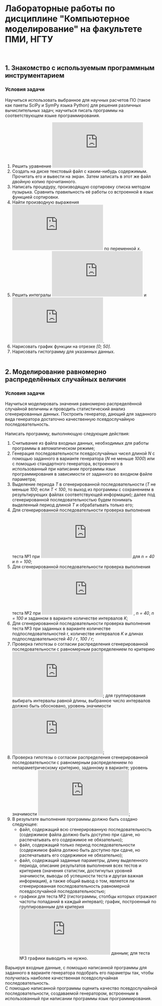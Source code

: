 # Лабораторные работы по дисциплине "Компьютерное моделирование" на факультете ПМИ, НГТУ
&nbsp;  

## 1. Знакомство с используемым программным инструментарием
### Условия задачи

Научиться использовать выбранное для научных расчетов ПО (такое как пакеты SciPy и SymPy языка Python) для решения различных вычислительных задач; научиться писать программы на соответствующем языке программирования.  

1) Решить уравнение 
![](https://latex.codecogs.com/svg.latex?2x%5E3-11x%5E2&plus;12x-9%3D0)
2) Создать на диске текстовый файл с каким-нибудь содержимым. Прочитать его и вывести на экран. Затем записать в этот же файл двойную копию прочитанного.
3) Написать процедуру, производящую сортировку списка методом пузырька. Сравнить правильность её работы со встроенной в язык функцией сортировки.
4) Найти производную выражения 
![](https://latex.codecogs.com/svg.latex?sin%28x%29cos%28x%5E2%29tan%28y%29&plus;ln%28x%29) 
по переменной *x*.
5) Решить интегралы 
![](https://latex.codecogs.com/svg.latex?%5Cint%20x%5E2%283&plus;4x%29%5E2dx) 
и 
![](https://latex.codecogs.com/svg.latex?%5Cint_%7B%5Cfrac%7B%5Cpi%7D%7B2%7D%7D%5E%7B%5Cpi%7D%20%5Cfrac%7Bsin%28x%29%7D%7Bcos%28x%5E2%29&plus;1%7Ddx).
6) Нарисовать график функции на отрезке *[0; 50]*.
7) Нарисовать гистограмму для указанных данных.  
&nbsp;  

## 2. Моделирование равномерно распределённых случайных величин
### Условия задачи

Научиться моделировать значения равномерно распределённой случайной величины и проводить статистический анализ сгенерированных данных. Построить генератор, дающий для заданного вида генератора достаточно качественную псевдослучайную последовательность.

Написать программу, выполняющую следующие действия:
1) Считывание из файла входных данных, необходимых для работы программы в автоматическом режиме;
2) Генерация последовательности псевдослучайных чисел длиной *N* с помощью заданного в варианте генератора (*N* не меньше *1000*) или с помощью стандартного генератора, встроенного в использованный при написании программы язык программирования в зависимости от заданного во входном файле параметра;
3) Выделение периода *T* в сгенерированной последовательности (*T* не меньше *100*; если *T < 100*, то выход из программы с сохранением в результирующих файлах соответствующей информации); далее под сгенерированной последовательностью будем понимать выделенный период длиной *T* и обрабатывать только его;
4) Для сгенерированной последовательности проверка выполнения теста №1 при 
![](https://latex.codecogs.com/svg.latex?%5Calpha%20%3D0.05)
для *n = 40* и *n = 100*;
5) Для сгенерированной последовательности проверка выполнения теста №2 при 
![](https://latex.codecogs.com/svg.latex?%5Calpha%20%3D0.05)
, *n = 40*, *n = 100* и заданном в варианте количестве интервалов *K*;
6) Для сгенерированной последовательности проверка выполнения теста №3 при заданных в варианте количестве подпоследовательностей r, количестве интервалов *K* и длинах подпоследовательностей *40 / r*,  *100 / r*; 
7) Проверка гипотезы о согласии распределения сгенерированной последовательности с равномерным распределением по критерию 
![](https://latex.codecogs.com/svg.latex?%5Cchi%5E2); 
для группирования выбирать интервалы равной длины, выбранное число интервалов должно быть обосновано, уровень значимости 
![](https://latex.codecogs.com/svg.latex?%5Calpha%20%3D0.05);
8) Проверка гипотезы о согласии распределения сгенерированной последовательности с равномерным распределением по непараметрическому критерию, заданному в варианте; уровень значимости 
![](https://latex.codecogs.com/svg.latex?%5Calpha%20%3D0.05);
9) В результате выполнения программы должно быть создано следующее:  
    * файл, содержащий всю сгенерированную последовательность (содержимое файла должно быть доступно при сдаче, но распечатывать его содержимое не обязательно);  
    *  файл, содержащий только период последовательности (содержимое файла должно быть доступно при сдаче, но распечатывать его содержимое не обязательно);  
    *  файл, содержащий заданные параметры, длину выделенного периода, описание результатов выполнения всех тестов и критериев (значения статистик, достигнутых уровней значимости, выводы об успешности теста и другая важная информация), а также общий вывод о том, является ли сгенерированная последовательность равномерной псевдослучайной последовательностью;  
    *  графики для теста №2 (гистограммы, столбцы которых отражают частоты попаданий в каждый интервал); график, построенный по группированным для критерия
![](https://latex.codecogs.com/svg.latex?%5Cchi%5E2)
данным; для теста №3 графики выводить не нужно.

Варьируя входные данные, с помощью написанной программы для заданного в варианте генератора подобрать его параметры так, чтобы получилась наиболее качественная псевдослучайная последовательность.  
С помощью написанной программы оценить качество псевдослучайной последовательности, создаваемой генератором, встроенным в использованный при написании программы язык программирования. 
